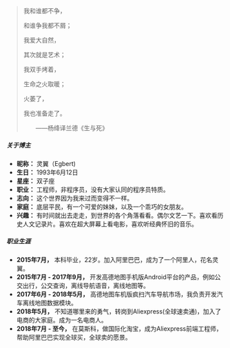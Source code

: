> <p>我和谁都不争， 
> <p>和谁争我都不屑； 
> <p>我爱大自然， 
> <p>其次就是艺术； 
> <p>我双手烤着， 
> <p>生命之火取暖； 
> <p>火萎了， 
> <p>我也准备走了。 
> <p>　　——杨绛译兰德《生与死》

<!-- Hi，我是黄玄，自由设计师，[Facebook](https://www.facebook.com/) 软件工程师。兴趣包括但不限于编程语言、编译器、前端/应用开发、用户体验、开发者体验等。我曾被招募为阿里巴巴 · [阿里旅行（飞猪）](http://alitrip.com)· 前端工程师、微影时代 · 微票儿 · 前端基础工程团队负责人、[饿了么](https://ele.me/) · 大前端团队 · [PWA 顾问](https://medium.com/elemefe/upgrading-ele-me-to-progressive-web-app-2a446832e509) 等。日常出没于[博客](https://huangxuan.me)、[微博](weibo.com/huxpro)、[知乎](https://www.zhihu.com/people/huxpro/pins/posts)、[Twitter](https://twitter.com/Huxpro/)、[Github](http://github.com/huxpro)、[Medium](https://medium.com/@Huxpro)。 -->


##### 关于博主

- __昵称：__ 灵翼（Egbert)
- __生日：__ 1993年6月12日
- __星座：__ 双子座
- __职业：__ 工程师，非程序员，没有大家认同的程序员特质。
- __志向：__ 这个世界因为我来过而变得不一样。
- __家庭：__ 底层平民，有一个可爱的妹妹，以及一个乖巧的女朋友。
- __兴趣：__ 有时间就出去走走，到世界的各个角落看看。偶尔文艺一下。喜欢看历史人文记录片。喜欢在超大屏幕上看电影，喜欢听经典怀旧的音乐。

##### 职业生涯
    
- __2015年7月，__ 本科毕业，22岁。加入阿里巴巴，成为了一个阿里人，花名灵翼。
- __2015年7月 - 2017年9月，__ 开发高德地图手机版Android平台的产品，例如公交出行，公交查询，离线导航语音，离线地图等。
- __2017年6月 - 2018年5月，__ 高德地图车机版疯扫汽车导航市场，我负责开发汽车离线地图数据模块。
- __2018年5月，__ 不知道哪里来的勇气，转岗到Aliexpress(全球速卖通)，加入了电商的大家庭。成为一名电商人。
- __2018年7月 - 至今，__  在莫斯科，做国际化淘宝，成为Aliexpress前端工程师，帮助阿里巴巴实现全球买，全球卖的愿景。


<!-- ##### 编程语言倾向表 -->

<!-- > __从左到右__ 为喜欢程度，__从上到下__ 为了解程度，__版本__ 表示下界。

|     | 💔️           | ❤️ ️                 | ❤️❤️ ️                     | ❤️❤️❤️ ️               |
| --- | ------------- | -------------------- | -------------------------- | ---------------------- |
| 😅  | `PHP` `BASIC` | `C` `ObjC` `Prolog`  | `Kotlin` `Dart` `MIPS`     | `Swift` `Agda` `Idris` |
| 🧐  |               | `C++` `Hack` `Lisp*` | `C++11` `C#` `AS3`         | `Scala` `Rust`         |
| 😏  | `Shell`       | `Java` `Python`      | `TypeScript` `Flow` `Wasm` | `Haskell` `Coq` `ML*`  |
| 🤓  |               | `JavaScript`         | `EcmaScript6`              | `λ` `Λ` `Π` `Σ`        | -->

<!-- > __`ML*` 家族__：`OCaml` `ReasonML` `Standard ML` (`F#`)   -->
<!-- > __`Lisp*` 家族__：`Clojure` `Scheme` `Racket` -->


<!-- ##### 演讲与分享

- [Upgrading to Progressive Web Apps][9] · [JSConf CN 上海 2017](http://2017.jsconf.cn/)
- Building Progressive Web Apps · [CSDI 广州 2017](http://www.csdisummit.com/)
- The State of Progressive Web App · GDG IO Redux 北京 2017
- 炒冷饭 · PWA 到底是个什么玩意？· Baidu HQ 北京 2017
- [Service Worker 101][5] · GDG DevFest 北京 2016
- [Progressive Web App，复兴序章][4] · [QCon 上海 2016](http://2016.qconshanghai.com/presentation/3111)
- Progressive Web App 之我见 · GDG IO Redux 北京 2016
- [CSS Still Sucks 2015][2] · 2015
- [JavaScript 模块化七日谈][1] · 2015

[1]: //huangxuan.me/2015/07/09/js-module-7day/
[2]: //huangxuan.me/2015/12/28/css-sucks-2015/
[3]: //huangxuan.me/2016/06/05/pwa-in-my-pov/
[4]: //huangxuan.me/2016/10/20/pwa-qcon2016/
[5]: //huangxuan.me/2016/11/20/sw-101-gdgdf/
[6]: https://yanshuo.io/assets/player/?deck=58ac8598b123db0067292f92 "PWA Rehashing"
[7]: https://yanshuo.io/assets/player/?deck=593ad6fbfe88c2006a0a0d6d "The State of PWA"
[8]: https://yanshuo.io/assets/player/?deck=594d673d570c357d0698a950 "Building PWA"
[9]: //huangxuan.me/jsconfcn2017/ -->
